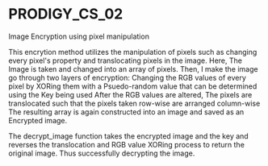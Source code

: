 # PRODIGY_CS_02
Image Encryption using pixel manipulation

This encrytion method utilizes the manipulation of pixels such as changing every pixel's property and translocating pixels in the image. Here, The Image is taken and changed into an array of pixels. Then, I make the image go through two layers of encryption: Changing the RGB values of every pixel by XORing them with a Psuedo-random value that can be determined using the Key being used After the RGB values are altered, The pixels are translocated such that the pixels taken row-wise are arranged column-wise The resulting array is again constructed into an image and saved as an Encrypted image.

The decrypt_image function takes the encrypted image and the key and reverses the translocation and RGB value XORing process to return the original image. Thus successfully decrypting the image.
